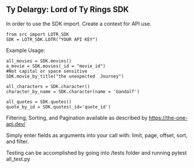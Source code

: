 ## Ty Delargy: Lord of Ty Rings SDK
In order to use the SDK import. Create a context for API use.
    
    from src import LOTR_SDK
    SDK = LOTR_SDK.LOTR("YOUR API KEY")

Example Usage:
    
    all_movies = SDK.movies()
    a_movie = SDK.movies(_id = "movie_id")
    #Not capital or space sensitive
    SDK.movie_by_title("the unexpected  Journey")

    all_characters = SDK.character()
    character_by_name = SDK.character(name = 'Gandalf')

    all_quotes = SDK.quotes()
    quote_by_id = SDK.quotes(_id='quote_id')

Filtering, Sorting, and Pagination available as described by https://the-one-api.dev/

Simply enter fields as arguments into your call with: limit, page, offset, sort, and filter.

Testing can be accomplished by going into /tests folder and running 
    pytest all_test.py
